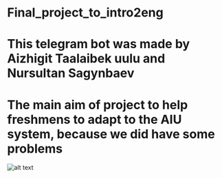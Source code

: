# Final_project_to_intro2eng
# This telegram bot was made by Aizhigit Taalaibek uulu and Nursultan Sagynbaev
# The main aim of project to help freshmens to adapt to the AIU system, because we did have some problems
![alt text](https://github.com/aizhigit02/Final_project_to_intro2eng/blob/main/3.PNGg)

